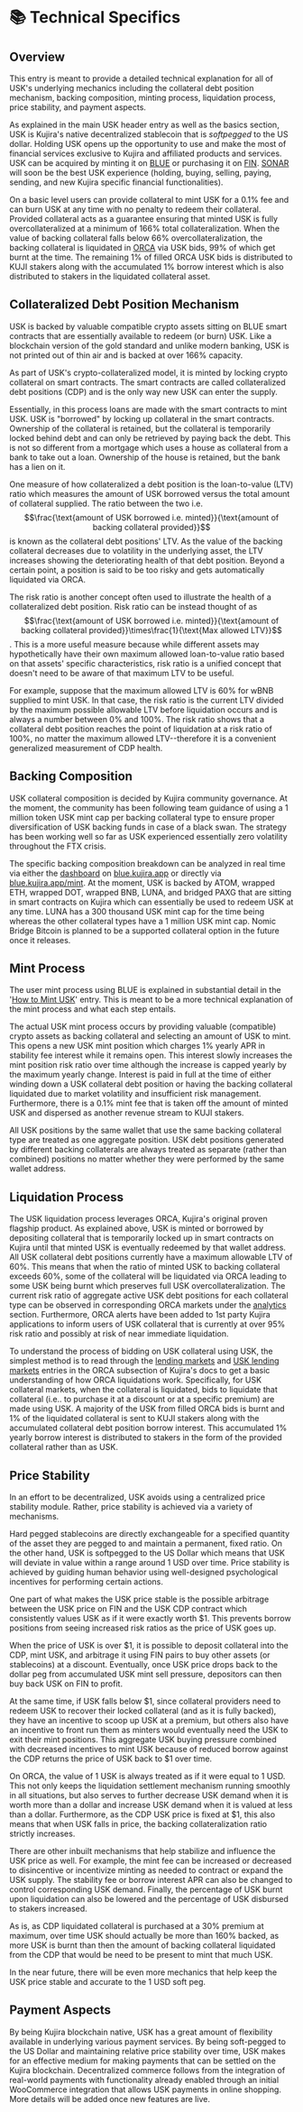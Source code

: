 # 📚 Technical Specifics

## Overview

This entry is meant to provide a detailed technical explanation for all of USK's underlying mechanics including the collateral debt position mechanism, backing composition, minting process,  liquidation process, price stability, and payment aspects.&#x20;

As explained in the main USK header entry as well as the basics section, USK is Kujira's native decentralized stablecoin that is _softpegged_ to the US dollar. Holding USK opens up the opportunity to use and make the most of financial services exclusive to Kujira and affiliated products and services. USK can be acquired by minting it on [BLUE](../blue/) or purchasing it on [FIN](../fin/). [SONAR](../kujira-wallet.md) will soon be the best USK experience (holding, buying, selling, paying, sending, and new Kujira specific financial functionalities).

On a basic level users can provide collateral to mint USK for a 0.1% fee and can burn USK at any time with no penalty to redeem their collateral. Provided collateral acts as a guarantee ensuring that minted USK is fully overcollateralized at a minimum of 166% total collateralization. When the value of backing collateral falls below 66% overcollateralization, the backing collateral is liquidated in [ORCA](../orca/) via USK bids, 99% of which get burnt at the time. The remaining 1% of filled ORCA USK bids is distributed to KUJI stakers along with the accumulated 1% borrow interest which is also distributed to stakers in the liquidated collateral asset.&#x20;

## Collateralized Debt Position Mechanism&#x20;

USK is backed by valuable compatible crypto assets sitting on BLUE smart contracts that are essentially available to redeem (or burn) USK. Like a blockchain version of the gold standard and unlike modern banking, USK is not printed out of thin air and is backed at over 166% capacity.

As part of USK's crypto-collateralized model, it is minted by locking crypto collateral on smart contracts. The smart contracts are called collateralized debt positions (CDP) and is the only way new USK can enter the supply.

Essentially, in this process loans are made with the smart contracts to mint USK. USK is "borrowed" by locking up collateral in the smart contracts. Ownership of the collateral is retained, but the collateral is temporarily locked behind debt and can only be retrieved by paying back the debt. This is not so different from a mortgage which uses a house as collateral from a bank to take out a loan. Ownership of the house is retained, but the bank has a lien on it.&#x20;

One measure of how collateralized a debt position is the loan-to-value (LTV) ratio which measures the amount of USK borrowed versus the total amount of collateral supplied. The ratio between the two i.e. $$\frac{\text{amount of USK borrowed i.e. minted}}{\text{amount of backing collateral provided}}$$is known as the collateral debt positions' LTV. As the value of the backing collateral decreases due to volatility in the underlying asset, the LTV increases showing the deteriorating health of that debt position. Beyond a certain point, a position is said to be too risky and gets automatically liquidated via ORCA.&#x20;

The risk ratio is another concept often used to illustrate the health of a collateralized debt position. Risk ratio can be instead thought of as $$\frac{\text{amount of USK borrowed i.e. minted}}{\text{amount of backing collateral provided}}\times\frac{1}{\text{Max allowed LTV}}$$. This is a more useful measure because while different assets may hypothetically have their own maximum allowed loan-to-value ratio based on that assets' specific characteristics, risk ratio is a unified concept that doesn't need to be aware of that maximum LTV to be useful.

For example, suppose that the maximum allowed LTV is 60% for wBNB supplied to mint USK. In that case, the risk ratio is the current LTV divided by the maximum possible allowable LTV before liquidation occurs and is always a number between 0% and 100%. The risk ratio shows that a collateral debt position reaches the point of liquidation at a risk ratio of 100%, no matter the maximum allowed LTV--therefore it is a convenient generalized measurement of CDP health.  &#x20;

## Backing Composition&#x20;

USK collateral composition is decided by Kujira community governance. At the moment, the community has been following team guidance of using a 1 million token USK mint cap per backing collateral type to ensure proper diversification of USK backing funds in case of a black swan. The strategy has been working well so far as USK experienced essentially zero volatility throughout the FTX crisis.

The specific backing composition breakdown can be analyzed in real time via either the [dashboard](../bow/dashboard.md) on [blue.kujira.app](https://blue.kujira.app/) or directly via [blue.kujira.app/mint](https://blue.kujira.app/mint). At the moment, USK is backed by ATOM, wrapped ETH, wrapped DOT, wrapped BNB, LUNA, and bridged PAXG that are sitting in smart contracts on Kujira which can essentially be used to redeem USK at any time. LUNA has a 300 thousand USK mint cap for the time being whereas the other collateral types have a 1 million USK mint cap. Nomic Bridge Bitcoin is planned to be a supported collateral option in the future once it releases.

## Mint Process

The user mint process using BLUE is explained in substantial detail in the '[How to Mint USK](how-to-mint-usk.md)' entry. This is meant to be a more technical explanation of the mint process and what each step entails.&#x20;

The actual USK mint process occurs by providing valuable (compatible) crypto assets as backing collateral and selecting an amount of USK to mint. This opens a new USK mint position which charges 1% yearly APR in stability fee interest while it remains open. This interest slowly increases the mint position risk ratio over time although the increase is capped yearly by the maximum yearly change. Interest is paid in full at the time of either winding down a USK collateral debt position or having the backing collateral liquidated due to market volatility and insufficient risk management. Furthermore, there is a 0.1% mint fee that is taken off the amount of minted USK and dispersed as another revenue stream to KUJI stakers.&#x20;

All USK positions by the same wallet that use the same backing collateral type are treated as one aggregate position. USK debt positions generated by different backing collaterals are always treated as separate (rather than combined) positions no matter whether they were performed by the same wallet address. &#x20;

## Liquidation Process

The USK liquidation process leverages ORCA, Kujira's original proven flagship product. As explained above, USK is minted or borrowed by depositing collateral that is temporarily locked up in smart contracts on Kujira until that minted USK is eventually redeemed by that wallet address. All USK collateral debt positions currently have a maximum allowable LTV of 60%. This means that when the ratio of minted USK to backing collateral exceeds 60%, some of the collateral will be liquidated via ORCA leading to some USK being burnt which preserves full USK overcollateralization. The current risk ratio of aggregate active USK debt positions for each collateral type can be observed in corresponding ORCA markets under the [analytics](../orca/basics/lending-markets/analytics.md) section. Furthermore, ORCA alerts have been added to 1st party Kujira applications to inform users of USK collateral that is currently at over 95% risk ratio and possibly at risk of near immediate liquidation.&#x20;

To understand the process of bidding on USK collateral using USK, the simplest method is to read through the [lending markets](../orca/basics/lending-markets/) and [USK lending markets](../orca/basics/lending-markets/usk-lending-markets/) entries in the ORCA subsection of Kujira's docs to get a basic understanding of how ORCA liquidations work. Specifically, for USK collateral markets, when the collateral is liquidated, bids to liquidate that collateral (i.e.. to purchase it at a discount or at a specific premium) are made using USK. A majority of the USK from filled ORCA bids is burnt and 1% of the liquidated collateral is sent to KUJI stakers along with the accumulated collateral debt position borrow interest. This accumulated 1% yearly borrow interest is distributed to stakers in the form of the provided collateral rather than as USK.&#x20;

## Price Stability

In an effort to be decentralized, USK avoids using a centralized price stability module. Rather, price stability is achieved via a variety of mechanisms.&#x20;

Hard pegged stablecoins are directly exchangeable for a specified quantity of the asset they are pegged to and maintain a permanent, fixed ratio. On the other hand, USK is softpegged to the US Dollar which means that USK will deviate in value within a range around 1 USD over time. Price stability is achieved by guiding human behavior using well-designed psychological incentives for performing certain actions.

One part of what makes the USK price stable is the possible arbitrage between the USK price on FIN and the USK CDP contract which consistently values USK as if it were exactly worth $1. This prevents borrow positions from seeing increased risk ratios as the price of USK goes up.

When the price of USK is over $1, it is possible to deposit collateral into the CDP, mint USK, and arbitrage it using FIN pairs to buy other assets (or stablecoins) at a discount. Eventually, once USK price drops back to the dollar peg from accumulated USK mint sell pressure, depositors can then buy back USK on FIN to profit.

At the same time, if USK falls below $1, since collateral providers need to redeem USK to recover their locked collateral (and as it is fully backed), they have an incentive to scoop up USK at a premium, but others also have an incentive to front run them as minters would eventually need the USK to exit their mint positions. This aggregate USK buying pressure combined with decreased incentives to mint USK because of reduced borrow against the CDP returns the price of USK back to $1 over time. &#x20;

On ORCA, the value of 1 USK is always treated as if it were equal to 1 USD. This not only keeps the liquidation settlement mechanism running smoothly in all situations, but also serves to further decrease USK demand when it is worth more than a dollar and increase USK demand when it is valued at less than a dollar. Furthermore, as the CDP USK price is fixed at $1, this also means that when USK falls in price, the backing collateralization ratio strictly increases.

There are other inbuilt mechanisms that help stabilize and influence the USK price as well. For example, the mint fee can be increased or decreased to disincentive or incentivize minting as needed to contract or expand the USK supply. The stability fee or borrow interest APR can also be changed to control corresponding USK demand. Finally, the percentage of USK burnt upon liquidation can also be lowered and the percentage of USK disbursed to stakers increased.

As is, as CDP liquidated collateral is purchased at a 30% premium at maximum, over time USK should actually be more than 160% backed, as more USK is burnt than then the amount of backing collateral liquidated from the CDP that would be need to be present to mint that much USK.

In the near future, there will be even more mechanics that help keep the USK price stable and accurate to the 1 USD soft peg.&#x20;

## Payment Aspects

By being Kujira blockchain native, USK has a great amount of flexibility available in underlying various payment services. By being soft-pegged to the US Dollar and maintaining relative price stability over time, USK makes for an effective medium for making payments that can be settled on the Kujira blockchain. Decentralized commerce follows from the integration of real-world payments with functionality already enabled through an initial WooCommerce integration that allows USK payments in online shopping. More details will be added once new features are live.
